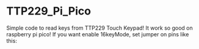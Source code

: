 # TTP229_Pi_Pico
Simple code to read keys from TTP229 Touch Keypad! It work so good on raspberry pi pico!
If you want enable 16keyMode, set jumper on pins like this:

